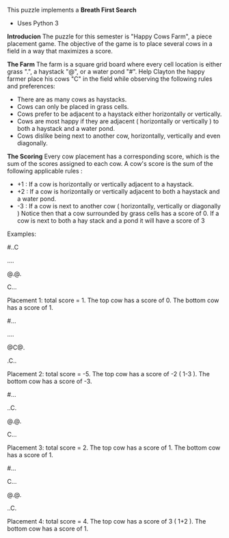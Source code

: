 This puzzle implements a **Breath First Search**

- Uses Python 3

**Introducion**
The puzzle for this semester is "Happy Cows Farm", a piece placement game. The objective of the game is to place several cows in a field in a way that maximizes a score. 

**The Farm**
The farm is a square grid board where every cell location is either grass ".",  a haystack "@", or a water pond "#". Help Clayton the happy farmer place his cows "C" in the field while observing the following rules and preferences:
- There are as many cows as haystacks.
- Cows can only be placed in grass cells.
- Cows prefer to be adjacent to a haystack either horizontally or vertically.
- Cows are most happy if they are adjacent ( horizontally or vertically ) to both a haystack and a water pond.
- Cows dislike being next to another cow, horizontally, vertically and even diagonally.

**The Scoring**
Every cow placement has a corresponding score, which is the sum of the scores assigned to each cow. A cow's score is the sum of the following applicable rules :
- +1 : If a cow is horizontally or vertically adjacent to a haystack.
- +2 : If a cow is horizontally or vertically adjacent to both a haystack and a water pond.
- -3 : If a cow is next to another cow ( horizontally, vertically or diagonally )
Notice then that a cow surrounded by grass cells has a score of 0. If a cow is next to both a hay stack and a pond it will have a score of 3

Examples:

#..C

....

@.@.

C...

Placement 1: total score = 1.
The top cow has a score of 0. The bottom cow has a score of 1.


#...

....

@C@.

.C..

Placement 2: total score = -5.
The top cow has a score of -2 ( 1-3 ). The bottom cow has a score of -3.


#...

..C.

@.@.

C...

Placement 3: total score = 2.
The top cow has a score of 1. The bottom cow has a score of 1.


#...

C...

@.@.

..C.

Placement 4: total score = 4.
The top cow has a score of 3 ( 1+2 ). The bottom cow has a score of 1.

